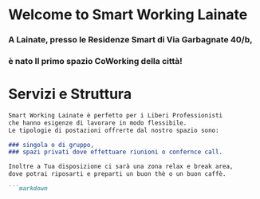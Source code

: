 # Welcome to Smart Working Lainate

### A Lainate, presso le Residenze Smart di Via Garbagnate 40/b, 
### è nato Il primo spazio CoWorking della città!   

# Servizi e Struttura

```markdown
Smart Working Lainate è perfetto per i Liberi Professionisti 
che hanno esigenze di lavorare in modo flessibile. 
Le tipologie di postazioni offrerte dal nostro spazio sono: 

### singola o di gruppo, 
### spazi privati dove effettuare riunioni o confernce call. 

Inoltre a Tua disposizione ci sarà una zona relax e break area, 
dove potrai riposarti e preparti un buon thè o un buon caffè.  

```markdown
